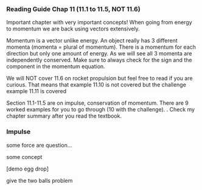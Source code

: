 ### Reading Guide Chap 11 (11.1 to 11.5, NOT 11.6)

Important chapter with very important concepts! When going from energy to momentum we are back using vectors extensively. 

<lrndesign-sidenote label="Instructor Note" icon="bookmark" bg-color="#c2e5f2">
Momentum is a vector unlike energy. An object really has 3 different momenta (momenta = plural of momentum). There is a momentum for each direction but only one amount of energy. As we will see all 3 momenta are independently conserved. Make sure to always check for the sign and the component in the momentum equation. 
</lrndesign-sidenote>

We will NOT cover 11.6 on rocket propulsion but feel free to read if you are curious. That means that example 11.10 is not covered but the challenge example 11.11 is covered

Section 11.1-11.5 are on impulse, conservation of momentum. There are 9 worked examples for you to go through (10 with the challenge). . Check my chapter summary after you read the textbook. 

### Impulse


some force are question...

some concept

[demo egg drop]


give the two balls problem